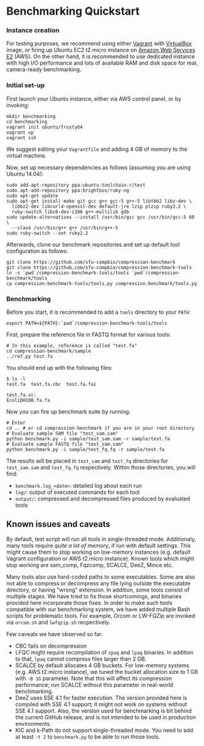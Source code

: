 # Benchmarking Quickstart

### Instance creation

For testing purposes, we recommend using either [Vagrant](https://www.vagrantup.com) with [VirtualBox](https://www.virtualbox.org) image, or firing up Ubuntu EC2 t2.micro instance on [Amazon Web Services E2](https://aws.amazon.com/ec2/) (AWS). On the other hand, it is recommended to use dedicated instance with high I/O performance and lots of available RAM and disk space for real, camera-ready benchmarking.

### Initial set-up

First launch your Ubuntu instance, either via AWS control panel, or by invoking:

```
mkdir benchmarking
cd benchmarking
vagrant init ubuntu/trusty64
vagrant up
vagrant ssh
```

We suggest editing your `Vagrantfile` and adding 4 GB of memory to the virtual machine.

Now, set up necessary dependencies as follows (assuming you are using Ubuntu 14.04):

```
sudo add-apt-repository ppa:ubuntu-toolchain-r/test
sudo apt-add-repository ppa:brightbox/ruby-ng
sudo apt-get update
sudo apt-get install make git gcc g++ gcc-5 g++-5 libtbb2 libz-dev \
  libbz2-dev libcurl4-openssl-dev default-jre lzip plzip ruby2.2 \
  ruby-switch libc6-dev-i386 g++-multilib gdb
sudo update-alternatives --install /usr/bin/gcc gcc /usr/bin/gcc-5 60 \
  --slave /usr/bin/g++ g++ /usr/bin/g++-5
sudo ruby-switch --set ruby2.2
```

Afterwards, clone our benchmark repositories and set up default tool configuration as follows:

```
git clone https://github.com/sfu-compbio/compression-benchmark
git clone https://github.com/sfu-compbio/compression-benchmark-tools
ln -s `pwd`/compression-benchmark-tools/tools `pwd`/compression-benchmark/tools
cp compression-benchmark-tools/tools.py compression-benchmark/tools.py
```

### Benchmarking

Before you start, it is recommended to add a `tools` directory to your `PATH`:

```
export PATH=${PATH}:`pwd`/compression-benchmark-tools/tools
```

First, prepare the reference file in FASTQ format for various tools:

```
# In this example, reference is called "test.fa"
cd compression-benchmark/sample
../ref.py test.fa
```

You should end up with the following files:

```
$ ls -l
test.fa  test.fa.cbc  test.fa.fai

test.fa.sc:
EcoliDH10B.fa.fa
```

Now you can fire up benchmark suite by running:

```
# Enter
cd .. # or cd compression-benchmark if you are in your root directory
# Evaluate sample SAM file "test_sam.sam"
python benchmark.py -i sample/test_sam.sam -r sample/test.fa
# Evaluate sample FASTQ file "test_sam.sam"
python benchmark.py -i sample/test_fq.fq -r sample/test.fa
```

The results will be placed in `test_sam` and `test_fq` directories for `test_sam.sam` and `test_fq.fq` respectively.
Within those directories, you will find:

- `benchmark.log_<date>`: detailed log about each run
- `log/`: output of executed commands for each tool
- `output/`: compressed and decompressed files produced by evaluated tools

## Known issues and caveats

By default, test script will run all tools in single-threaded mode. Additionaly, many tools require *quite a lot of memory*, if run with default settings. This might cause them to stop working on low-memory instances (e.g. default Vagrant configuration or AWS t2.micro instance). Known tools which might stop working are sam_comp, Fqzcomp, SCALCE, DeeZ, Mince etc.

Many tools also use hard-coded paths to some executables. Some are also not able to compress or decompress any file lying outside the executable directory, or having "wrong" extension. In addition, some tools consist of multiple stages. We have tried to fix those shortcomings, and binaries provided here incorporate those fixes. In order to make such tools compatible with our benchmarking system, we have added multiple Bash scripts for problematic tools. For example, Orcom or LW-FQZip are invoked via `orcom.sh` and `lwfqzip.sh` recpectively.

Few caveats we have observed so far:

- CBC fails on decompression
- LFQC might require recompilation of `zpaq` and `lpaq` binaries. In addition to that, `lpaq` cannot compress files larger than 2 GB.
- SCALCE by default allocates 4 GB buckets. For low-memory systems (e.g. AWS t2.micro instance), we tuned the bucket allocation size to 1 GB with `-B 1G` parameter. Note that this will affect its compression performance; run SCALCE without this parameter in real-world benchmarking.
- DeeZ uses SSE 4.1 for faster execution. The version provided here is compiled with SSE 4.1 support; it might not work on systems without SSE 4.1 support. Also, the version used for benchmarking is bit behind the current GitHub release, and is not intended to be used in production environments.
- KIC and k-Path do not support single-threaded mode. You need to add at least `-t 2` to `benchmark.py` to be able to run those tools.
